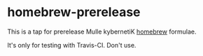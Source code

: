 # homebrew-prerelease

This is a tap for prerelease Mulle kybernetiK [homebrew](//brew.sh) formulae.

It's only for testing with Travis-CI. Don't use.

